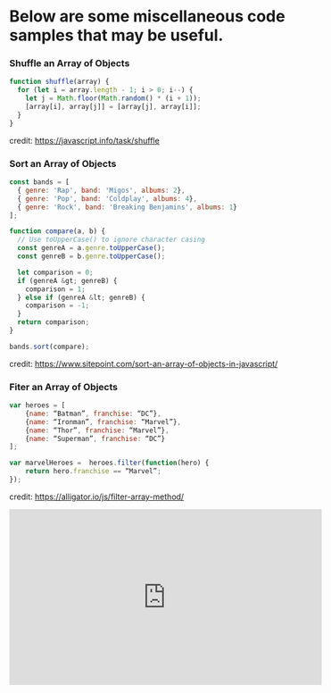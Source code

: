 # Below are some miscellaneous code samples that may be useful.

### Shuffle an Array of Objects

```js
function shuffle(array) {
  for (let i = array.length - 1; i > 0; i--) {
    let j = Math.floor(Math.random() * (i + 1));
    [array[i], array[j]] = [array[j], array[i]];
  }
}
```
credit: https://javascript.info/task/shuffle

### Sort an Array of Objects

```js
const bands = [
  { genre: 'Rap', band: 'Migos', albums: 2},
  { genre: 'Pop', band: 'Coldplay', albums: 4},
  { genre: 'Rock', band: 'Breaking Benjamins', albums: 1}
];

function compare(a, b) {
  // Use toUpperCase() to ignore character casing
  const genreA = a.genre.toUpperCase();
  const genreB = b.genre.toUpperCase();

  let comparison = 0;
  if (genreA &gt; genreB) {
    comparison = 1;
  } else if (genreA &lt; genreB) {
    comparison = -1;
  }
  return comparison;
}

bands.sort(compare);
```
credit: https://www.sitepoint.com/sort-an-array-of-objects-in-javascript/

### Fiter an Array of Objects

```js
var heroes = [
	{name: “Batman”, franchise: “DC”},
	{name: “Ironman”, franchise: “Marvel”},
	{name: “Thor”, franchise: “Marvel”},
	{name: “Superman”, franchise: “DC”}
];

var marvelHeroes =  heroes.filter(function(hero) {
	return hero.franchise == “Marvel”;
});
```
credit: https://alligator.io/js/filter-array-method/

<iframe width="560" height="315" src="https://www.youtube.com/embed/IZyWuD9UqI4" title="YouTube video player" frameborder="0" allow="accelerometer; autoplay; clipboard-write; encrypted-media; gyroscope; picture-in-picture" allowfullscreen></iframe>
